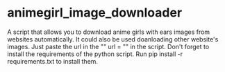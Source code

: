 # animegirl_image_downloader
A script that allows you to download anime girls with ears images from websites automatically.
It could also be used doanloading other website's images. Just paste the url in the "" url = "" in the script.
Don't forget to install the requirements of the python script. Run pip install -r requirements.txt to install them.
